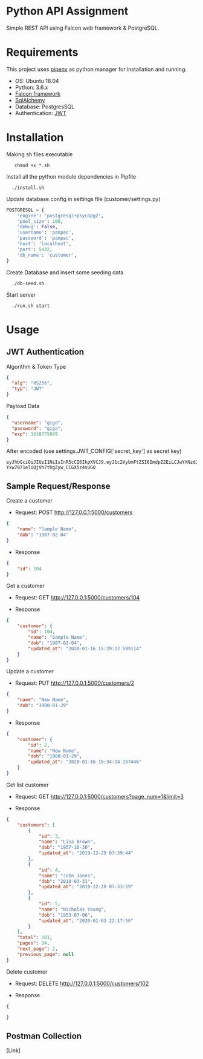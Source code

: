 Python API Assignment
===============================

Simple REST API using Falcon web framework & PostgreSQL.

Requirements
============
This project uses [pipenv](https://pipenv.readthedocs.io/en/latest/) as python manager for installation and running.
 
- OS: Ubuntu 18.04
- Python: 3.6.x
- [Falcon framework](https://falconframework.org/)
- [SqlAlchemy](https://www.sqlalchemy.org/)
- Database: PostgresSQL
- Authentication: [JWT](https://jwt.io/introduction)

Installation
============
Making sh files executable
```
   chmod +x *.sh
```
Install all the python module dependencies in Pipfile

```
  ./install.sh
```

Update database config in settings file (customer/settings.py)
```python
POSTGRESQL = {
    'engine': 'postgresql+psycopg2',
    'pool_size': 100,
    'debug': False,
    'username': 'panpac',
    'password': 'panpac',
    'host': 'localhost',
    'port': 5432,
    'db_name': 'customer',
}
```

Create Database and insert some seeding data
```
  ./db-seed.sh
```

Start server

```
  ./run.sh start
```

Usage
=====

JWT Authentication
------
Algorithm & Token Type
```json
{
  "alg": "HS256",
  "typ": "JWT"
}
```
Payload Data
```json
{
  "username": "giga",
  "password": "giga",
  "exp": 1610775869
}
```
After encoded (use settings.JWT_CONFIG['secret_key'] as secret key)
```
eyJhbGciOiJIUzI1NiIsInR5cCI6IkpXVCJ9.eyJ1c2VybmFtZSI6ImdpZ2EiLCJwYXNzd29yZCI6ImdpZ2EiLCJleHAiOjE2MTA3NzU4Njl9.Q4KfxBSzQ-Yxw7871elUQjVh7thgZyw_CCGX5z4sUGQ
```

Sample Request/Response
------

Create a customer
- Request: POST http://127.0.0.1:5000/customers

```json
{
	"name": "Sample Name",
	"dob": "1987-02-04"
}
```

- Response
```json
{
    "id": 104
}
```

Get a customer
- Request: GET http://127.0.0.1:5000/customers/104

- Response
```json
{
    "customer": {
        "id": 104,
        "name": "Sample Name",
        "dob": "1987-02-04",
        "updated_at": "2020-01-16 15:29:22.599114"
    }
}
```

Update a customer
- Request: PUT http://127.0.0.1:5000/customers/2

```json
{
	"name": "New Name",
	"dob": "1980-01-29"
}
```

- Response
```json
{
    "customer": {
        "id": 2,
        "name": "New Name",
        "dob": "1980-01-29",
        "updated_at": "2020-01-16 15:34:14.157446"
    }
}
```

Get list customer
- Request: GET http://127.0.0.1:5000/customers?page_num=1&limit=3

- Response
```json
{
    "customers": [
        {
            "id": 3,
            "name": "Lisa Brown",
            "dob": "1957-10-30",
            "updated_at": "2019-12-29 07:39:44"
        },
        {
            "id": 4,
            "name": "John Jones",
            "dob": "2010-03-31",
            "updated_at": "2019-12-20 07:33:59"
        },
        {
            "id": 5,
            "name": "Nicholas Young",
            "dob": "1953-07-06",
            "updated_at": "2020-01-03 22:17:56"
        }
    ],
    "total": 101,
    "pages": 34,
    "next_page": 2,
    "previous_page": null
}
```

Delete customer
- Request: DELETE http://127.0.0.1:5000/customers/102

- Response
```json
{

}
```

Postman Collection
------
[Link]